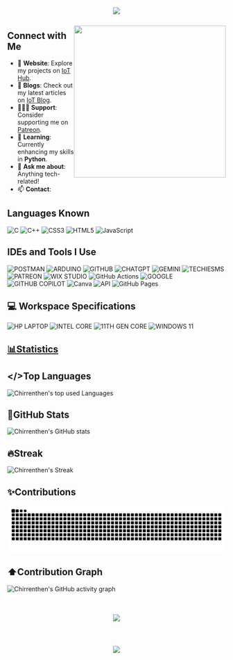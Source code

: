 <h1 align="center">
                 <img src="https://readme-typing-svg.herokuapp.com?font=Bebas+Neue&size=30&duration=3000&pause=1000&color=0096FFDC&width=430&lines=Hi+There+%F0%9F%91%8B%F0%9F%8F%BB;I'm+Chirrenthen+!" />
</h1>
<img align="right" width="350" height="350" src="https://media2.giphy.com/media/v1.Y2lkPTc5MGI3NjExMnR3ZXp0M25sdG1xa3U3ODkzNWFkeDRveTRnOTRha2FrbnA3Zzl0cSZlcD12MV9pbnRlcm5hbF9naWZfYnlfaWQmY3Q9cw/fYwNePiilaTQYevESX/giphy.webp">

## Connect with Me

- 🔭 **Website**: Explore my projects on [IoT Hub](https://chirrenthen13.wixsite.com/iothub).  
- 📝 **Blogs**: Check out my latest articles on [IoT Blog](https://chirrenthen13.wixsite.com/iothub/blog).  
- 🧑🏻‍💻 **Support**: Consider supporting me on [Patreon](https://www.patreon.com/Chirrenthen).  
- 🌱 **Learning**: Currently enhancing my skills in **Python**.  
- 💬 **Ask me about**: Anything tech-related!  
- 📫 **Contact**:
  

## Languages Known
![C](https://img.shields.io/badge/c-87CEEB.svg?style=for-the-badge&logo=c&logoColor=white) ![C++](https://img.shields.io/badge/c++-87CEEB.svg?style=for-the-badge&logo=c%2B%2B&logoColor=white) ![CSS3](https://img.shields.io/badge/css3-%231572B6.svg?style=for-the-badge&logo=css3&logoColor=white) ![HTML5](https://img.shields.io/badge/html5-%23E34F26.svg?style=for-the-badge&logo=html5&logoColor=white) ![JavaScript](https://img.shields.io/badge/javascript-%23323330.svg?style=for-the-badge&logo=javascript&logoColor=%23F7DF1E)

## IDEs and Tools I Use
![POSTMAN](https://img.shields.io/badge/Postman-FF6C37?style=for-the-badge&logo=postman&logoColor=white) ![ARDUINO](https://img.shields.io/badge/-Arduino-00979D?style=for-the-badge&logo=Arduino&logoColor=white) ![GITHUB](https://img.shields.io/badge/github-%23121011.svg?style=for-the-badge&logo=github&logoColor=white) ![CHATGPT](https://img.shields.io/badge/Chatgpt-9FE2BF?style=for-the-badge&logo=openai&logoColor=white) ![GEMINI](https://img.shields.io/badge/Gemini-ADD8E6?style=for-the-badge&logo=googlegemini&logoColor=white) ![TECHIESMS](https://img.shields.io/badge/Techiesms-87CEEB?style=for-the-badge&logo=data:image/png;base64,iVBORw0KGgoAAAANSUhEUgAAABwAAAAcCAMAAABF0y+mAAAATlBMVEVHcExHwfFGwfBHwfBGwfFJwvFGwfFHwfFGwfBGwfFGwfFGwfBGwfFGwfBGwfA2vvDj9f3I6vqM1fVGwfD///9GwfC65flVxfJhyfJlyvJ+lgCRAAAAFnRSTlMAPadLlgq3Hnzbb/9UxvX/////Yf/OoY9A7wAAALBJREFUeAHN0FkOwyAQA9CwlSSGTHba+1+0hCoMWfpb1X/oCXnk6l8ipPiOSqvD2zw4srKl1E2LIq6pTUaProUyjB18RqsjNh5EO2pbdtYAqB/GhNPxHJtwngdKaA2bW9B+cA0BgINXGSU2pH6OWWlDyGISfUQtqvNBiJ3PcDlI6L2TAP7JnQn714hTp/I7RqZ8La+74RBxjDiZaycoBKLbTs5tZ4GLK7cVJVre9ud5A5Q1DuFS5b60AAAAAElFTkSuQmCC&logoColor=white) ![PATREON](https://img.shields.io/badge/Patreon-000000?style=for-the-badge&logo=patreon&logoColor=white) ![WIX STUDIO](https://img.shields.io/badge/Wix%20Studio-4682B4?style=for-the-badge&logo=wix&logoColor=white) ![GitHub Actions](https://img.shields.io/badge/-github%20actions-000?style=for-the-badge&logo=githubactions) ![GOOGLE](https://img.shields.io/badge/Google-40E0D0?style=for-the-badge&logo=google&logoColor=white) 
![GITHUB COPILOT](https://img.shields.io/badge/GitHub%20Copilot-000000?style=for-the-badge&logo=githubcopilot&logoColor=white) ![Canva](https://img.shields.io/badge/-Canva-FEF8DD?style=for-the-badge&logo=canva) ![API](https://img.shields.io/badge/-API-DAF7A6?style=for-the-badge&logo=fastapi) ![GitHub Pages](https://img.shields.io/badge/-GitHub%20Pages-000?style=for-the-badge&logo=github)

## 💻 Workspace Specifications
![HP LAPTOP](https://img.shields.io/badge/HP%20Laptop%2014s-0096FF?style=for-the-badge&logo=hp&logoColor=white) ![INTEL CORE](https://img.shields.io/badge/INTEL-CORE%20i5-89CFF0?style=for-the-badge&logo=intel&logoColor=white) ![11TH GEN CORE](https://img.shields.io/badge/11th%20Gen%20CORE-CCCCFF?style=for-the-badge&logo=intel&logoColor=white) ![WINDOWS 11](https://img.shields.io/badge/Windows%2011-6F8FAF?style=for-the-badge&logo=&logoColor=white)

## <u>📊Statistics </u>

## </>Top Languages
![Chirrenthen's top used Languages](https://github-readme-stats.vercel.app/api/top-langs/?username=chirrenthen&layout=compact)

## 📶GitHub Stats
![Chirrenthen's GitHub stats](https://github-readme-stats.vercel.app/api?username=Chirrenthen&show_icons=true&include_all_commits=true&theme=gradient&hide_border=false)

## 🔥Streak
![Chirrenthen's Streak](https://github-readme-streak-stats.herokuapp.com/?user=chirrenthen&theme=light&hide_border=false)

## ✨Contributions
![Chirrenthen's Contributions](https://github.com/Chirrenthen/Chirrenthen/blob/output/github-contribution-grid-snake.svg)

## ⬆️Contribution Graph
![Chirrenthen's GitHub activity graph](https://github-readme-activity-graph.vercel.app/graph?username=Chirrenthen&bg_color=ffffff&color=000407&line=4246ff&point=42fffb&area=true&hide_border=true)

<h1 align="center">
    <img src="https://readme-typing-svg.herokuapp.com?font=Bebas+Neue&size=30&duration=3000&pause=1000&color=0096FFDC&width=435&lines=Thanks+for+visiting!+%F0%9F%91%8B%F0%9F%8F%BB;%F0%9F%A4%A9Make+sure+to+leave+a+star+%E2%9C%A8" />
</h1>
<h1 align="center">
    <img src="https://visitcount.itsvg.in/api?id=Chirrenthen&label=Profile%20Views&color=12&icon=8&pretty=true" />
</h1>
